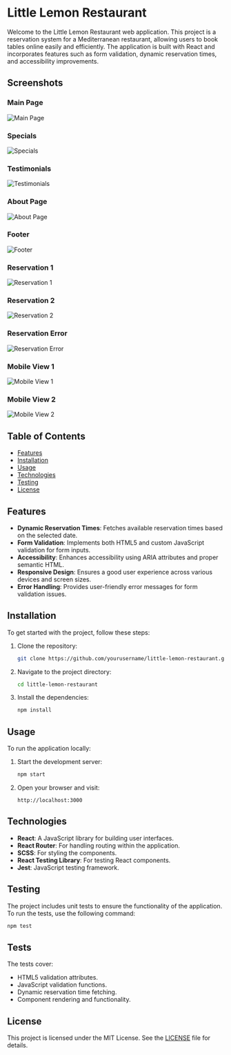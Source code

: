 # Little Lemon Restaurant

Welcome to the Little Lemon Restaurant web application. This project is a reservation system for a Mediterranean restaurant, allowing users to book tables online easily and efficiently. The application is built with React and incorporates features such as form validation, dynamic reservation times, and accessibility improvements.

## Screenshots

### Main Page
![Main Page](https://github.com/JordanBandur/little-lemon/blob/master/public/screenshots/main-1.png)

### Specials
![Specials](https://github.com/JordanBandur/little-lemon/blob/master/public/screenshots/specials.png)

### Testimonials
![Testimonials](https://github.com/JordanBandur/little-lemon/blob/master/public/screenshots/testimonials.png)

### About Page
![About Page](https://github.com/JordanBandur/little-lemon/blob/master/public/screenshots/about.png)

### Footer
![Footer](https://github.com/JordanBandur/little-lemon/blob/master/public/screenshots/footer.png)

### Reservation 1
![Reservation 1](https://github.com/JordanBandur/little-lemon/blob/master/public/screenshots/reserve1.png)

### Reservation 2
![Reservation 2](https://github.com/JordanBandur/little-lemon/blob/master/public/screenshots/reserve2.png)

### Reservation Error
![Reservation Error](https://github.com/JordanBandur/little-lemon/blob/master/public/screenshots/reserve-error.png)

### Mobile View 1
![Mobile View 1](https://github.com/JordanBandur/little-lemon/blob/master/public/screenshots/mobile1.png)

### Mobile View 2
![Mobile View 2](https://github.com/JordanBandur/little-lemon/blob/master/public/screenshots/mobile2.png)

## Table of Contents

- [Features](#features)
- [Installation](#installation)
- [Usage](#usage)
- [Technologies](#technologies)
- [Testing](#testing)
- [License](#license)

## Features

- **Dynamic Reservation Times**: Fetches available reservation times based on the selected date.
- **Form Validation**: Implements both HTML5 and custom JavaScript validation for form inputs.
- **Accessibility**: Enhances accessibility using ARIA attributes and proper semantic HTML.
- **Responsive Design**: Ensures a good user experience across various devices and screen sizes.
- **Error Handling**: Provides user-friendly error messages for form validation issues.

## Installation

To get started with the project, follow these steps:

1. Clone the repository:

    ```bash
    git clone https://github.com/yourusername/little-lemon-restaurant.git
    ```

2. Navigate to the project directory:

    ```bash
    cd little-lemon-restaurant
    ```

3. Install the dependencies:

    ```bash
    npm install
    ```

## Usage

To run the application locally:

1. Start the development server:

    ```bash
    npm start
    ```

2. Open your browser and visit:

    ```arduino
    http://localhost:3000
    ```

## Technologies

- **React**: A JavaScript library for building user interfaces.
- **React Router**: For handling routing within the application.
- **SCSS**: For styling the components.
- **React Testing Library**: For testing React components.
- **Jest**: JavaScript testing framework.

## Testing

The project includes unit tests to ensure the functionality of the application. To run the tests, use the following command:

```bash
npm test
```

## Tests

The tests cover:

- HTML5 validation attributes.
- JavaScript validation functions.
- Dynamic reservation time fetching.
- Component rendering and functionality.

## License

This project is licensed under the MIT License. See the [LICENSE](LICENSE) file for details.
